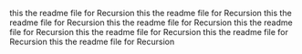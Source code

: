 this the readme file for Recursion
this the readme file for Recursion
this the readme file for Recursion
this the readme file for Recursion
this the readme file for Recursion
this the readme file for Recursion
this the readme file for Recursion
this the readme file for Recursion
